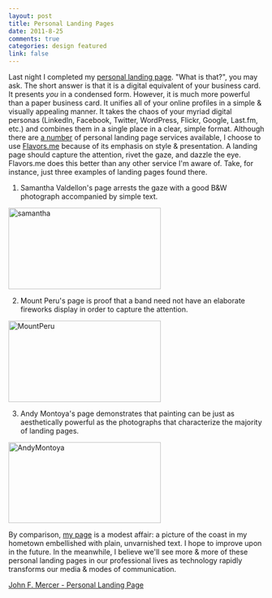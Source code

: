 ```yaml
--- 
layout: post
title: Personal Landing Pages
date: 2011-8-25
comments: true
categories: design featured
link: false
---
```

Last night I completed my <a title="John F. Mercer - Personal Landing Page" href="http://jfmercer.me/" target="_blank">personal landing page</a>. "What is that?", you may ask. The short answer is that it is a digital equivalent of your business card. It presents <em>you</em> in a condensed form. However, it is much more powerful than a paper business card. It unifies all of your online profiles in a simple &amp; visually appealing manner. It takes the chaos of your myriad digital personas (LinkedIn, Facebook, Twitter, WordPress, Flickr, Google, Last.fm, etc.) and combines them in a single place in a clear, simple format. Although there are <a href="http://lifehacker.com/5534456/five-best-personal-landing-pages">a number</a> of personal landing page services available, I choose to use <a href="http://flavors.me">Flavors.me</a> because of its emphasis on style &amp; presentation. A landing page should capture the attention, rivet the gaze, and dazzle the eye. Flavors.me does this better than any other service I'm aware of. Take, for instance, just three examples of landing pages found there.

1. Samantha Valdellon's page arrests the gaze with a good B&amp;W photograph accompanied by simple text.

<a href="http://flavors.me/sjvalde" target="_blank"><img alt="samantha" src="http://cdn.johnmercer.org/samantha-300x160.jpg" width="300" height="160" /></a>

2. Mount Peru's page is proof that a band need not have an elaborate fireworks display in order to capture the attention.

<a href="http://flavors.me/mountperu" target="_blank"><img alt="MountPeru" src="http://cdn.johnmercer.org/MountPeru-300x160.jpg" width="300" height="160" /></a>

3. Andy Montoya's page demonstrates that painting can be just as aesthetically powerful as the photographs that characterize the majority of landing pages.

<a href="http://flavors.me/andymontoya" target="_blank"><img alt="AndyMontoya" src="http://cdn.johnmercer.org/AndyMontoya-300x159.jpg" width="300" height="159" /></a>

By comparison, <a title="John F. Mercer - Personal Landing Page" href="http://jfmercer.me" target="_blank">my page</a> is a modest affair: a picture of the coast in my hometown embellished with plain, unvarnished text. I hope to improve upon in the future. In the meanwhile, I believe we'll see more &amp; more of these personal landing pages in our professional lives as technology rapidly transforms our media &amp; modes of communication.

<a title="John F. Mercer - Personal Landing Page" href="http://jfmercer.me" target="_blank">John F. Mercer - Personal Landing Page</a>
